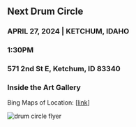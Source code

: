 ## Next Drum Circle


### APRIL 27, 2024  | KETCHUM, IDAHO
### 1:30PM
### 571 2nd St E, Ketchum, ID 83340  
### Inside the Art Gallery

Bing Maps of Location: [[link](https://tinyurl.com/4bce9j57)]





![drum circle flyer](https://github.com/love5b/love5b.github.io/assets/48141263/a61bcece-388a-4237-b5be-0b32577ad9fc)
